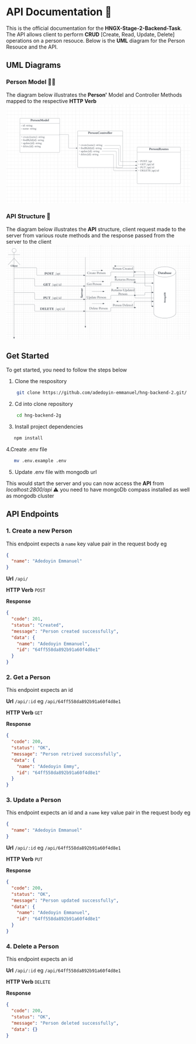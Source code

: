 # API Documentation 🚀

This is the official documentation for the **HNGX-Stage-2-Backend-Task**. The API allows client to perform **CRUD** [Create, Read, Update, Delete] operations on a person resouce. Below is the **UML** diagram for the Person Resouce and the API.

## UML Diagrams

### Person Model 🧑‍🦲

The diagram below illustrates the **Person'** Model and Controller Methods mapped to the respective **HTTP Verb**
![Image One](./assets/person-UML.png)

### API Structure 🚧

The diagram below illustrates the **API** structure, client request made to the server from various route methods and the response passed from the server to the client
![Image Two](./assets/api-UML.png)

## Get Started

To get started, you need to follow the steps below

1. Clone the respository

```bash
    git clone https://github.com/adedoyin-emmanuel/hng-backend-2.git/
```

2. Cd into clone repository

```bash
    cd hng-backend-2g
```

3. Install project dependencies

```bash
   npm install
```

4.Create .env file

```bash
   mv .env.example .env
```

5. Update .env file with mongodb url

This would start the server and you can now access the **API** from _localhost:2800/api_ ⚠️ you need to have mongoDb compass installed as well as mongodb cluster

## API Endpoints

### 1. Create a new Person

This endpoint expects a `name` key value pair in the request body eg

```json
{
  "name": "Adedoyin Emmanuel"
}
```

**Url** `/api/`

**HTTP Verb** `POST`

**Response**

```json
{
  "code": 201,
  "status": "Created",
  "message": "Person created successfully",
  "data": {
    "name": "Adedoyin Emmanuel",
    "id": "64ff558da892b91a60f4d8e1"
  }
}
```

### 2. Get a Person

This endpoint expects an id

**Url** `/api/:id` eg `/api/64ff558da892b91a60f4d8e1`

**HTTP Verb** `GET`

**Response**

```json
{
  "code": 200,
  "status": "OK",
  "message": "Person retrived successfully",
  "data": {
    "name": "Adedoyin Emmy",
    "id": "64ff558da892b91a60f4d8e1"
  }
}
```

### 3. Update a Person

This endpoint expects an id and a `name` key value pair in the request body eg

```json
{
  "name": "Adedoyin Emmanuel"
}
```

**Url** `/api/:id` eg `/api/64ff558da892b91a60f4d8e1`

**HTTP Verb** `PUT`

**Response**

```json
{
  "code": 200,
  "status": "OK",
  "message": "Person updated successfully",
  "data": {
    "name": "Adedoyin Emmanuel",
    "id": "64ff558da892b91a60f4d8e1"
  }
}
```

### 4. Delete a Person

This endpoint expects an id

**Url** `/api/:id` eg `/api/64ff558da892b91a60f4d8e1`

**HTTP Verb** `DELETE`

**Response**

```json
{
  "code": 200,
  "status": "OK",
  "message": "Person deleted successfully",
  "data": {}
}
```
